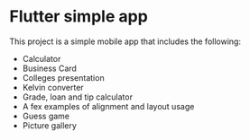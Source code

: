 # Flutter simple app

This project is a simple mobile app that includes the following:

- Calculator
- Business Card
- Colleges presentation
- Kelvin converter
- Grade, loan and tip calculator
- A fex examples of alignment and layout usage
- Guess game 
- Picture gallery


